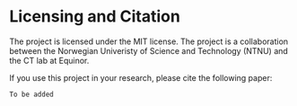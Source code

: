 # Licensing and Citation
The project is licensed under the MIT license. The project is a collaboration between the Norwegian Univeristy of Science and Technology (NTNU) and the CT lab at Equinor.

If you use this project in your research, please cite the following paper:
```
To be added
```